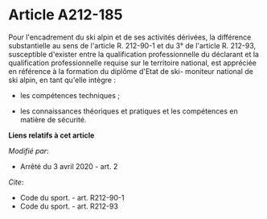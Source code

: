 # Article A212-185

Pour l'encadrement du ski alpin et de ses activités dérivées, la différence substantielle au sens de l'article R. 212-90-1 et
du 3° de l'article R. 212-93, susceptible d'exister entre la qualification professionnelle du déclarant et la qualification
professionnelle requise sur le territoire national, est appréciée en référence à la formation du diplôme d'Etat de ski-
moniteur national de ski alpin, en tant qu'elle intègre :

- les   compétences techniques ;

- les connaissances théoriques et pratiques et les compétences en matière de sécurité.

**Liens relatifs à cet article**

_Modifié par_:

  - Arrêté du 3 avril 2020 - art. 2

_Cite_:

  - Code du sport. - art. R212-90-1
  - Code du sport. - art. R212-93
